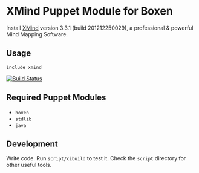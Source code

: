 # XMind Puppet Module for Boxen

Install [XMind](http://www.macbartender.com/) version 3.3.1 (build 201212250029), a professional & powerful Mind Mapping Software.

## Usage

```puppet
include xmind
```

[![Build Status](https://travis-ci.org/erichkist/puppet-xmind.png)](https://travis-ci.org/erichkist/puppet-xmind)

## Required Puppet Modules

* `boxen`
* `stdlib`
* `java`

## Development

Write code. Run `script/cibuild` to test it. Check the `script`
directory for other useful tools.
